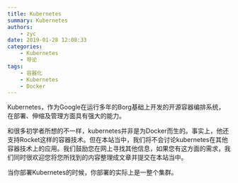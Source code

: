 ```yaml
---
title: Kubernetes
summary: Kubernetes
authors:
    - zyc
date: 2019-01-28 12:08:33
categories:
    - Kubernetes
    - 导论
tags:
    - 容器化
    - Kubernetes
    - Docker
---
```


Kubernetes，作为Google在运行多年的Borg基础上开发的开源容器编排系统，在部署、伸缩及管理方面具有强大的能力。

和很多初学者所想的不一样，kubernetes并非是为Docker而生的。事实上，他还支持Rocket这样的容器技术。但在本站当中，我们将不会讨论kubernetes在其他容器技术上的应用。我们鼓励您在网上寻找其他信息，如果您有这方面的需求，我们同时很欢迎您将您所找到的内容整理成文章并提交在本站当中。

当你部署Kubernetes的时候，你部署的实际上是一整个集群。

